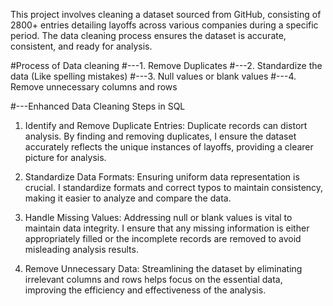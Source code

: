 This project involves cleaning a dataset sourced from GitHub, consisting of 2800+ entries detailing layoffs across various companies during a specific period. The data cleaning process ensures the dataset is accurate, consistent, and ready for analysis.

#Process of Data cleaning
#---1. Remove Duplicates
#---2. Standardize the data (Like spelling mistakes)
#---3. Null values or blank values
#---4. Remove unnecessary columns and rows

#---Enhanced Data Cleaning Steps in SQL
1. Identify and Remove Duplicate Entries:
Duplicate records can distort analysis. By finding and removing duplicates, I ensure the dataset accurately reflects the unique instances of layoffs, providing a clearer picture for analysis.

2. Standardize Data Formats:
Ensuring uniform data representation is crucial. I standardize formats and correct typos to maintain consistency, making it easier to analyze and compare the data.

3. Handle Missing Values:
Addressing null or blank values is vital to maintain data integrity. I ensure that any missing information is either appropriately filled or the incomplete records are removed to avoid misleading analysis results.

4. Remove Unnecessary Data:
Streamlining the dataset by eliminating irrelevant columns and rows helps focus on the essential data, improving the efficiency and effectiveness of the analysis.

